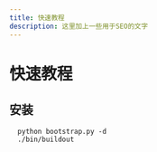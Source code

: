 ```yaml
---
title: 快速教程
description: 这里加上一些用于SEO的文字
---
```

快速教程
===============

安装
-------

      python bootstrap.py -d
      ./bin/buildout